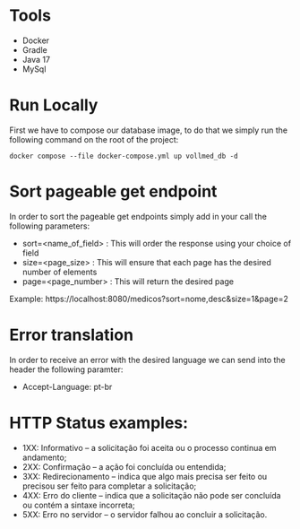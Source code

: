 # Tools

- Docker
- Gradle
- Java 17
- MySql

# Run Locally

First we have to compose our database image, to do that we simply run the following command on the root of the project:

    docker compose --file docker-compose.yml up vollmed_db -d


# Sort pageable get endpoint

In order to sort the pageable get endpoints simply add in your call the following parameters:
- sort=<name_of_field> : This will order the response using your choice of field
- size=<page_size> : This will ensure that each page has the desired number of elements
- page=<page_number> : This will return the desired page

Example: https://localhost:8080/medicos?sort=nome,desc&size=1&page=2

# Error translation

In order to receive an error with the desired language we can send into the header the following paramter:

- Accept-Language: pt-br

# HTTP Status examples:

- 1XX: Informativo – a solicitação foi aceita ou o processo continua em andamento;
- 2XX: Confirmação – a ação foi concluída ou entendida;
- 3XX: Redirecionamento – indica que algo mais precisa ser feito ou precisou ser feito para completar a solicitação; 
- 4XX: Erro do cliente – indica que a solicitação não pode ser concluída ou contém a sintaxe incorreta;
- 5XX: Erro no servidor – o servidor falhou ao concluir a solicitação.

